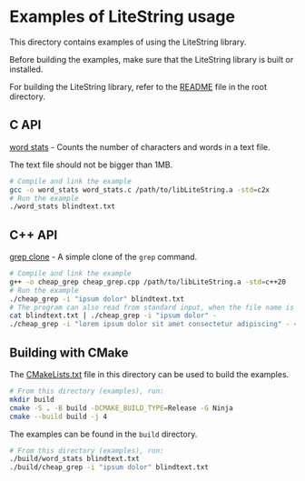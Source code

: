 # Examples of LiteString usage

This directory contains examples of using the LiteString library.

Before building the examples, make sure that the LiteString library is built or installed.

For building the LiteString library, refer to the [README](../README.md) file in the root directory.

## C API

[word stats](./word_stats.c) - Counts the number of characters and words in a text file.

The text file should not be bigger than 1MB.

```bash
# Compile and link the example
gcc -o word_stats word_stats.c /path/to/libLiteString.a -std=c2x
# Run the example
./word_stats blindtext.txt
```

## C++ API

[grep clone](./cheap_grep.cpp) - A simple clone of the `grep` command.

```bash
# Compile and link the example
g++ -o cheap_grep cheap_grep.cpp /path/to/libLiteString.a -std=c++20
# Run the example
./cheap_grep -i "ipsum dolor" blindtext.txt
# The program can also read from standard input, when the file name is replaced with a hyphen
cat blindtext.txt | ./cheap_grep -i "ipsum dolor" -
./cheap_grep -i "lorem ipsum dolor sit amet consectetur adipiscing" - < blindtext.txt
```

## Building with CMake

The [CMakeLists.txt](./CMakeLists.txt) file in this directory can be used to build the examples.

```bash
# From this directory (examples), run:
mkdir build
cmake -S . -B build -DCMAKE_BUILD_TYPE=Release -G Ninja
cmake --build build -j 4
```

The examples can be found in the `build` directory.

```bash
# From this directory (examples), run:
./build/word_stats blindtext.txt
./build/cheap_grep -i "ipsum dolor" blindtext.txt
```
